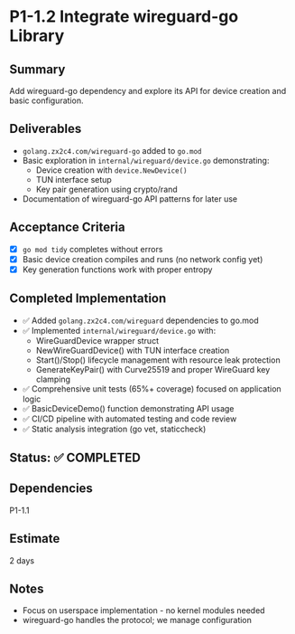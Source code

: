 # P1-1.2 Integrate wireguard-go Library

## Summary
Add wireguard-go dependency and explore its API for device creation and basic configuration.

## Deliverables
- `golang.zx2c4.com/wireguard-go` added to `go.mod`
- Basic exploration in `internal/wireguard/device.go` demonstrating:
  - Device creation with `device.NewDevice()`
  - TUN interface setup
  - Key pair generation using crypto/rand
- Documentation of wireguard-go API patterns for later use

## Acceptance Criteria
- [x] `go mod tidy` completes without errors
- [x] Basic device creation compiles and runs (no network config yet)
- [x] Key generation functions work with proper entropy

## Completed Implementation
- ✅ Added `golang.zx2c4.com/wireguard` dependencies to go.mod
- ✅ Implemented `internal/wireguard/device.go` with:
  - WireGuardDevice wrapper struct
  - NewWireGuardDevice() with TUN interface creation
  - Start()/Stop() lifecycle management with resource leak protection
  - GenerateKeyPair() with Curve25519 and proper WireGuard key clamping
- ✅ Comprehensive unit tests (65%+ coverage) focused on application logic
- ✅ BasicDeviceDemo() function demonstrating API usage
- ✅ CI/CD pipeline with automated testing and code review
- ✅ Static analysis integration (go vet, staticcheck)

## Status: ✅ COMPLETED

## Dependencies
P1-1.1

## Estimate
2 days

## Notes
- Focus on userspace implementation - no kernel modules needed
- wireguard-go handles the protocol; we manage configuration


